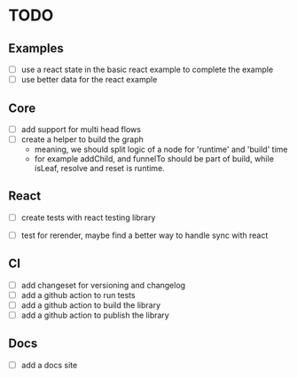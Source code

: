 # TODO

## Examples
- [ ] use a react state in the basic react example to complete the example
- [ ] use better data for the react example

## Core
- [ ] add support for multi head flows
- [ ] create a helper to build the graph
  - meaning, we should split logic of a node for 'runtime' and 'build' time
  - for example addChild, and funnelTo should be part of build, while isLeaf, resolve and reset is runtime.

## React
- [ ] create tests with react testing library
- [ ] test for rerender, maybe find a better way to handle sync with react


## CI
- [ ] add changeset for versioning and changelog
- [ ] add a github action to run tests
- [ ] add a github action to build the library
- [ ] add a github action to publish the library

## Docs
- [ ] add a docs site


